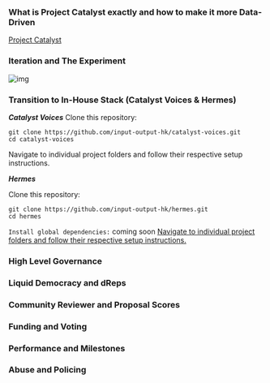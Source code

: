 ### What is Project Catalyst exactly and how to make it more Data-Driven
[Project Catalyst](https://projectcatalyst.io/)

### Iteration and The Experiment
![img](https://i.imgur.com/GSo0wpa.jpeg)

### Transition to In-House Stack (Catalyst Voices & Hermes)
***Catalyst Voices***
Clone this repository:

~~~
git clone https://github.com/input-output-hk/catalyst-voices.git
cd catalyst-voices
~~~

Navigate to individual project folders and follow their respective setup instructions.

***Hermes***

Clone this repository:
~~~
git clone https://github.com/input-output-hk/hermes.git
cd hermes
~~~

`Install global dependencies:`
coming soon
[Navigate to individual project folders and follow their respective setup instructions.](https://github.com/input-output-hk/hermes/tree/main/hermes#build-notes)


### High Level Governance

### Liquid Democracy and dReps

### Community Reviewer and Proposal Scores

### Funding and Voting

### Performance and Milestones

### Abuse and Policing
